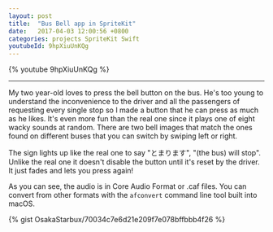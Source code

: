 ```yaml
---
layout: post
title:  "Bus Bell app in SpriteKit"
date:   2017-04-03 12:00:56 +0800
categories: projects SpriteKit Swift
youtubeId: 9hpXiuUnKQg
---
```


{% youtube 9hpXiuUnKQg %}


***

My two year-old loves to press the bell button on the bus. He's too young to understand the inconvenience to the driver and all the passengers of requesting every single stop so I made a button that he can press as much as he likes. It's even more fun than the real one since it plays one of eight wacky sounds at random. There are two bell images that match the ones found on different buses that you can switch by swiping left or right.

The sign lights up like the real one to say "とまります", "(the bus) will stop". Unlike the real one it doesn't disable the button until it's reset by the driver. It just fades and lets you press again!

As you can see, the audio is in Core Audio Format or .caf files. You can convert from other formats with the `afconvert` command line tool built into macOS.

{% gist OsakaStarbux/70034c7e6d21e209f7e078bffbbb4f26 %}
